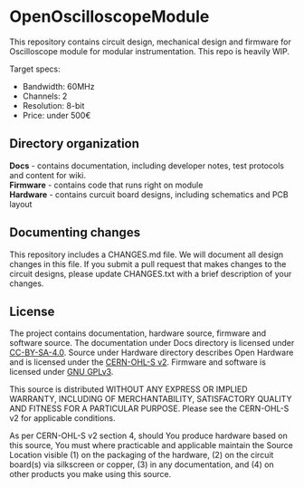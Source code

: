 # OpenOscilloscopeModule

This repository contains circuit design, mechanical design and firmware for Oscilloscope module for modular instrumentation. This repo is heavily WIP.

Target specs:
- Bandwidth: 60MHz
- Channels: 2
- Resolution: 8-bit
- Price: under 500€

## Directory organization

**Docs** - contains documentation, including developer notes, test protocols and content for wiki.  
**Firmware** - contains code that runs right on module  
**Hardware** - contains curcuit board designs, including schematics and PCB layout

## Documenting changes

This repository includes a CHANGES.md file. We will document all design changes in this file. If you submit a pull request that makes changes to the circuit designs, please update CHANGES.txt with a brief description of your changes.

## License

The project contains documentation, hardware source, firmware and software source. The documentation under Docs directory is licensed under [CC-BY-SA-4.0](https://creativecommons.org/licenses/by-sa/4.0/legalcode). Source under Hardware directory describes Open Hardware and is licensed under the [CERN-OHL-S v2](https://ohwr.org/cern_ohl_s_v2.txt). Firmware and software is licensed under [GNU GPLv3](https://www.gnu.org/licenses/gpl-3.0-standalone.html).

This source is distributed WITHOUT ANY EXPRESS OR IMPLIED WARRANTY, INCLUDING OF MERCHANTABILITY, SATISFACTORY QUALITY AND FITNESS FOR A PARTICULAR PURPOSE. Please see the CERN-OHL-S v2 for applicable conditions.

As per CERN-OHL-S v2 section 4, should You produce hardware based on this source, You must where practicable and applicable maintain the Source Location visible (1) on the packaging of the hardware, (2) on the circuit board(s) via silkscreen or copper, (3) in any documentation, and (4) on other products you make using this source.